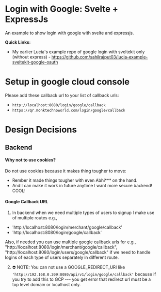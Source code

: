 # Login with Google: Svelte + ExpressJs

An example to show login with google with svelte and expressjs.

**Quick Links:**

- My earlier Lucia's example repo of google login with sveltekit only (without express) - https://github.com/sahilrajput03/lucia-example-sveltekit-google-oauth

# Setup in google cloud console

Please add these callback url to your list of callback urls:

- `http://localhost:8080/login/google/callback`
- `https://qr.monktechnoworld.com/login/google/callback`

# Design Decisions

## Backend

#### Why not to use cookies?

Do not use cookies because it makes thing tougher to move:

- Rember it made things tougher with even Abhi\*\*\* on the hand.
- And I can make it work in future anytime I want more secure backend! COOL!

#### Google Callback URL

1. In backend when we need multiple types of users to signup I make use of multiple routes e.g.,

- 'http://localhost:8080/login/merchant/google/callback'
- 'http://localhost:8080/login/google/callback'

Also, if needed you can use multiple google callback urls for e.g., "http://localhost:8080/login/merchant/google/callback", "http://localhost:8080/login/users/google/callback" if we need to handle logins of each type of users separately in different route.

2. ⛔️ NOTE: You can not use a GOOGLE_REDIRECT_URI like `'http://192.168.0.209:8080/api/v1/login/google/callback'` because if you try to add this to GCP --- you get error that redirect url must be a top level domain or localhost only.
